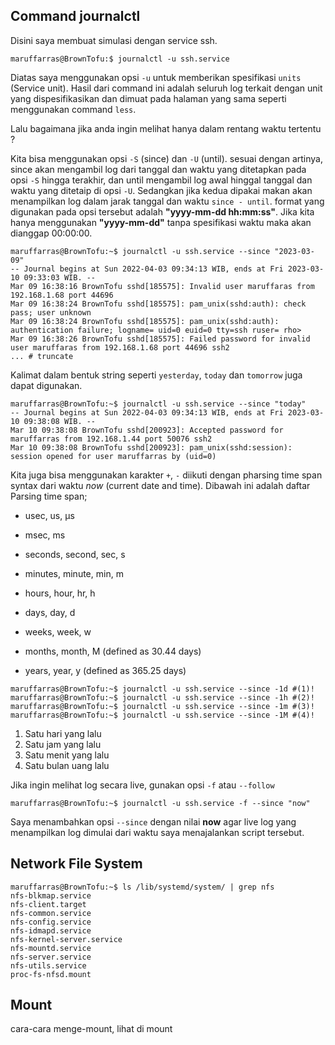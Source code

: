 ## Command journalctl
Disini saya membuat simulasi dengan service ssh.

```{.shell .no-copy}
maruffarras@BrownTofu:$ journalctl -u ssh.service
```

Diatas saya menggunakan opsi `-u` untuk memberikan spesifikasi `units` (Service unit). Hasil dari command ini adalah seluruh log terkait dengan unit yang dispesifikasikan dan dimuat pada halaman yang sama seperti menggunakan command `less`. 

Lalu bagaimana jika anda ingin melihat hanya dalam rentang waktu tertentu ? 

Kita bisa menggunakan opsi `-S` (since) dan `-U` (until). sesuai dengan artinya, since akan mengambil log dari tanggal dan waktu yang ditetapkan pada opsi `-S` hingga terakhir, dan until mengambil log awal hinggal tanggal dan waktu yang ditetaip di opsi `-U`. Sedangkan jika kedua dipakai makan akan menampilkan log dalam jarak tanggal dan waktu `since - until`. format yang digunakan pada opsi tersebut adalah **"yyyy-mm-dd hh\:mm:ss"**. Jika kita hanya  menggunakan **"yyyy-mm-dd"** tanpa spesifikasi waktu maka akan dianggap 00:00:00. 

```{.shell .no-copy}
maruffarras@BrownTofu:~$ journalctl -u ssh.service --since "2023-03-09"
-- Journal begins at Sun 2022-04-03 09:34:13 WIB, ends at Fri 2023-03-10 09:33:03 WIB. --
Mar 09 16:38:16 BrownTofu sshd[185575]: Invalid user maruffaras from 192.168.1.68 port 44696
Mar 09 16:38:24 BrownTofu sshd[185575]: pam_unix(sshd:auth): check pass; user unknown
Mar 09 16:38:24 BrownTofu sshd[185575]: pam_unix(sshd:auth): authentication failure; logname= uid=0 euid=0 tty=ssh ruser= rho>
Mar 09 16:38:26 BrownTofu sshd[185575]: Failed password for invalid user maruffaras from 192.168.1.68 port 44696 ssh2
... # truncate
```

Kalimat dalam bentuk string seperti `yesterday`, `today` dan `tomorrow` juga dapat digunakan.

```{.shell .no-copy}
maruffarras@BrownTofu:~$ journalctl -u ssh.service --since "today"
-- Journal begins at Sun 2022-04-03 09:34:13 WIB, ends at Fri 2023-03-10 09:38:08 WIB. --
Mar 10 09:38:08 BrownTofu sshd[200923]: Accepted password for maruffarras from 192.168.1.44 port 50076 ssh2
Mar 10 09:38:08 BrownTofu sshd[200923]: pam_unix(sshd:session): session opened for user maruffarras by (uid=0)
```

Kita juga bisa menggunakan karakter `+`, `-` diikuti dengan pharsing time span syntax dari waktu *now* (current date and time). Dibawah ini adalah daftar Parsing time span;

*   usec, us, µs

*   msec, ms

*   seconds, second, sec, s

*   minutes, minute, min, m

*   hours, hour, hr, h

*   days, day, d

*   weeks, week, w

*   months, month, M (defined as 30.44 days)

*   years, year, y (defined as 365.25 days)

```{.shell .no-copy}
maruffarras@BrownTofu:~$ journalctl -u ssh.service --since -1d #(1)!
maruffarras@BrownTofu:~$ journalctl -u ssh.service --since -1h #(2)!
maruffarras@BrownTofu:~$ journalctl -u ssh.service --since -1m #(3)!
maruffarras@BrownTofu:~$ journalctl -u ssh.service --since -1M #(4)!
```

1.  Satu hari yang lalu
2.  Satu jam yang lalu
3.  Satu menit yang lalu
4.  Satu bulan uang lalu


Jika ingin melihat log secara live, gunakan opsi `-f` atau `--follow`

``` {.shell .no-copy}
maruffarras@BrownTofu:~$ journalctl -u ssh.service -f --since "now"
```

Saya menambahkan opsi `--since` dengan nilai **now**  agar live log yang menampilkan log dimulai dari waktu saya menajalankan script tersebut. 




## Network File System


```{.shell title="Units file Network File System"}
maruffarras@BrownTofu:~$ ls /lib/systemd/system/ | grep nfs
nfs-blkmap.service
nfs-client.target
nfs-common.service
nfs-config.service
nfs-idmapd.service
nfs-kernel-server.service
nfs-mountd.service
nfs-server.service
nfs-utils.service
proc-fs-nfsd.mount
```


## Mount
cara-cara menge-mount, lihat di mount
